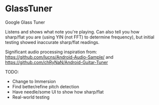 # GlassTuner
Google Glass Tuner

Listens and shows what note you're playing.
Can also tell you how sharp/flat you are (using YIN (not FFT) to determine frequency), but initial testing showed inaccurate sharp/flat readings.

Significant audio processing inspiration from: https://github.com/lucns/Android-Audio-Sample/ and https://github.com/chRyNaN/Android-Guitar-Tuner

TODO:
* Change to Immersion
* Find better/refine pitch detection
* Have needle/some UI to show how sharp/flat
* Real-world testing
